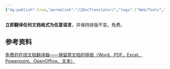 ```yaml
---
{"dg-publish":true,"permalink":"/📄DocTranslator/","tags":["Web/Tools","翻译"],"noteIcon":""}
---
```


**立即翻译任何文档格式为任意语言**，并保持排版不变。免费。

## 参考资料
[免费的在线文档翻译器——保留原文档的排版（Word、PDF、Excel、Powerpoint、OpenOffice、文本）](https://www.onlinedoctranslator.com/zh-CN/)
